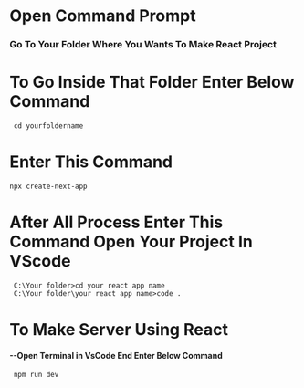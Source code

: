 # Open Command Prompt
### Go To Your Folder Where You Wants To Make React Project
# To Go Inside That Folder Enter Below Command

     cd yourfoldername
# Enter This Command 

    npx create-next-app

# After All Process Enter This Command Open Your Project In VScode

     C:\Your folder>cd your react app name
     C:\Your folder\your react app name>code .

# To Make Server Using React
#### --Open Terminal in VsCode End Enter Below Command

     npm run dev

   
